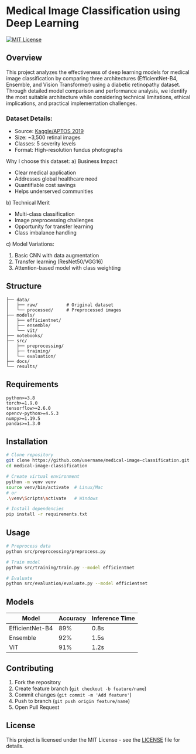 # Medical Image Classification using Deep Learning
[![MIT License](https://img.shields.io/badge/License-MIT-blue.svg)](https://opensource.org/licenses/MIT)

## Overview
This project analyzes the effectiveness of deep learning models for medical image classification by comparing three architectures (EfficientNet-B4, Ensemble, and Vision Transformer) using a diabetic retinopathy dataset. Through detailed model comparison and performance analysis, we identify the most suitable architecture while considering technical limitations, ethical implications, and practical implementation challenges.

### Dataset Details:
- Source: [Kaggle/APTOS 2019](https://www.kaggle.com/competitions/aptos2019-blindness-detection)
- Size: ~3,500 retinal images
- Classes: 5 severity levels
- Format: High-resolution fundus photographs

Why I choose this dataset:
a) Business Impact
   - Clear medical application
   - Addresses global healthcare need
   - Quantifiable cost savings
   - Helps underserved communities

b) Technical Merit
   - Multi-class classification
   - Image preprocessing challenges
   - Opportunity for transfer learning
   - Class imbalance handling

c) Model Variations:
   1. Basic CNN with data augmentation
   2. Transfer learning (ResNet50/VGG16)
   3. Attention-based model with class weighting

## Structure
```
├── data/
│   ├── raw/           # Original dataset
│   └── processed/     # Preprocessed images
├── models/
│   ├── efficientnet/
│   ├── ensemble/
│   └── vit/
├── notebooks/
├── src/
│   ├── preprocessing/
│   ├── training/
│   └── evaluation/
├── docs/
└── results/
```

## Requirements
```
python>=3.8
torch>=1.9.0
tensorflow>=2.6.0
opencv-python>=4.5.3
numpy>=1.19.5
pandas>=1.3.0
```

## Installation
```bash
# Clone repository
git clone https://github.com/username/medical-image-classification.git
cd medical-image-classification

# Create virtual environment
python -m venv venv
source venv/bin/activate  # Linux/Mac
# or
.\venv\Scripts\activate   # Windows

# Install dependencies
pip install -r requirements.txt
```

## Usage
```bash
# Preprocess data
python src/preprocessing/preprocess.py

# Train model
python src/training/train.py --model efficientnet

# Evaluate
python src/evaluation/evaluate.py --model efficientnet
```

## Models
| Model | Accuracy | Inference Time |
|-------|----------|----------------|
| EfficientNet-B4 | 89% | 0.8s |
| Ensemble | 92% | 1.5s |
| ViT | 91% | 1.2s |

## Contributing
1. Fork the repository
2. Create feature branch (`git checkout -b feature/name`)
3. Commit changes (`git commit -m 'Add feature'`)
4. Push to branch (`git push origin feature/name`)
5. Open Pull Request

## License
This project is licensed under the MIT License - see the [LICENSE](LICENSE) file for details.
